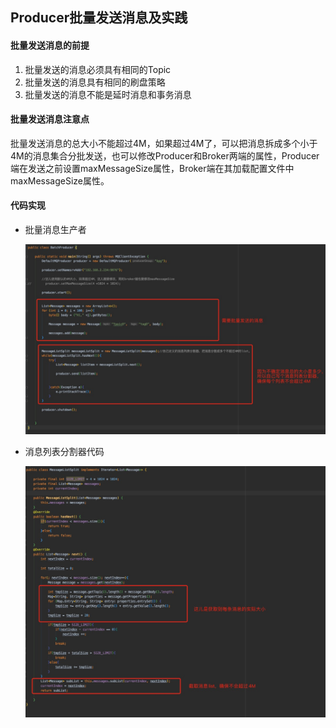 ## Producer批量发送消息及实践



#### 批量发送消息的前提

1. 批量发送的消息必须具有相同的Topic
2. 批量发送的消息具有相同的刷盘策略
3. 批量发送的消息不能是延时消息和事务消息



#### 批量发送消息注意点

批量发送消息的总大小不能超过4M，如果超过4M了，可以把消息拆成多个小于4M的消息集合分批发送，也可以修改Producer和Broker两端的属性，Producer端在发送之前设置maxMessageSize属性，Broker端在其加载配置文件中maxMessageSize属性。



#### 代码实现

- 批量消息生产者

  ![avatar](../images/7-1.jpg)

- 消息列表分割器代码

  ![avatar](../images/2-1.jpg)


